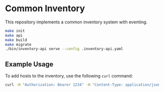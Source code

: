 # Common Inventory
This repository implements a common inventory system with eventing.

```bash
make init
make api
make build
make migrate
./bin/inventory-api serve --config .inventory-api.yaml
```


## Example Usage

To add hosts to the inventory, use the following `curl` command:

```bash
curl -H "Authorization: Bearer 1234" -H "Content-Type: application/json" --data "@data/host.json" http://localhost:8080/api/inventory/v1beta1/rhelHosts
```
